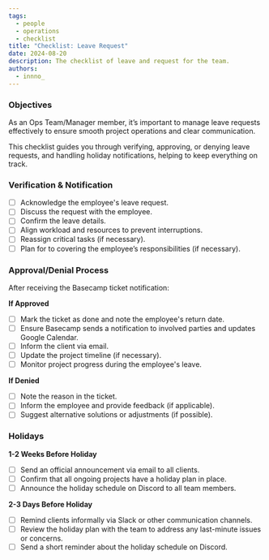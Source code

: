 ```yaml
---
tags: 
  - people
  - operations
  - checklist
title: "Checklist: Leave Request"
date: 2024-08-20
description: The checklist of leave and request for the team.
authors: 
  - innno_
---
```


### Objectives
As an Ops Team/Manager member, it’s important to manage leave requests effectively to ensure smooth project operations and clear communication. 

This checklist guides you through verifying, approving, or denying leave requests, and handling holiday notifications, helping to keep everything on track.

### Verification & Notification
- [ ]  Acknowledge the employee's leave request.
- [ ]  Discuss the request with the employee.
- [ ]  Confirm the leave details.
- [ ]  Align workload and resources to prevent interruptions.
- [ ]  Reassign critical tasks (if necessary).
- [ ]  Plan for to covering the employee’s responsibilities (if necessary).

### Approval/Denial Process
After receiving the Basecamp ticket notification:

**If Approved**

- [ ]  Mark the ticket as done and note the employee's return date.
- [ ]  Ensure Basecamp sends a notification to involved parties and updates Google Calendar.
- [ ]  Inform the client via email.
- [ ]  Update the project timeline (if necessary).
- [ ]  Monitor project progress during the employee's leave.

**If Denied**

- [ ]  Note the reason in the ticket.
- [ ]  Inform the employee and provide feedback (if applicable).
- [ ]  Suggest alternative solutions or adjustments (if possible).

### Holidays
**1-2 Weeks Before Holiday**

- [ ]  Send an official announcement via email to all clients.
- [ ]  Confirm that all ongoing projects have a holiday plan in place.
- [ ]  Announce the holiday schedule on Discord to all team members.

**2-3 Days Before Holiday**

- [ ]  Remind clients informally via Slack or other communication channels.
- [ ]  Review the holiday plan with the team to address any last-minute issues or concerns.
- [ ]  Send a short reminder about the holiday schedule on Discord.